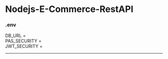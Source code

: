 # Nodejs-E-Commerce-RestAPI
### .env </br>
DB_URL = </br>
PAS_SECURITY = </br>
JWT_SECURITY =
__________
